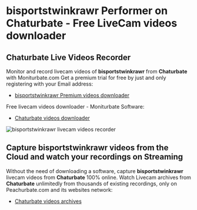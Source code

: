 # bisportstwinkrawr Performer on Chaturbate - Free LiveCam videos downloader

## Chaturbate Live Videos Recorder

Monitor and record livecam videos of **bisportstwinkrawr** from **Chaturbate** with Moniturbate.com
Get a premium trial for free by just and only registering with your Email address:
* [bisportstwinkrawr Premium videos downloader](https://moniturbate.com/request-demo-licence-key.html)

Free livecam videos downloader - Moniturbate Software:
* [Chaturbate videos downloader](https://moniturbate.com/moniturbate-download-software.html)

![bisportstwinkrawr livecam videos recorder](https://peachurnet.com/templates/moniturbate-software.png)


## Capture bisportstwinkrawr videos from the Cloud and watch your recordings on Streaming

Without the need of downloading a software, capture **bisportstwinkrawr** livecam videos from **Chaturbate** 100% online.
Watch Livecam archives from **Chaturbate** unlimitedly from thousands of existing recordings, only on Peachurbate.com and its websites network:
* [Chaturbate videos archives](https://peachurnet.com/)